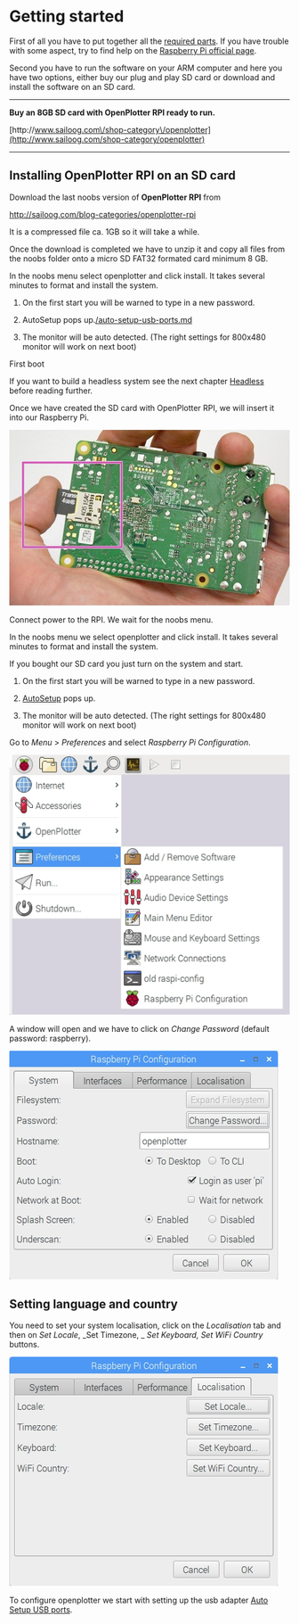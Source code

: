 # Getting started

First of all you have to put together all the [required parts](what_do_you_need.md). If you have trouble with some aspect, try to find help on the [Raspberry Pi official page](https://www.raspberrypi.org/help/).

Second you have to run the software on your ARM computer and here you have two options, either buy our plug and play SD card or download and install the software on an SD card.

---

**Buy an 8GB SD card with OpenPlotter RPI ready to run.**

[http:\/\/www.sailoog.com\/shop-category\/openplotter](http://www.sailoog.com/shop-category/openplotter)

---

## Installing OpenPlotter RPI on an SD card

Download the last noobs version of **OpenPlotter RPI** from

[http:\/\/sailoog.com\/blog-categories\/openplotter-rpi](http://sailoog.com/blog-categories/openplotter-rpi)

It is a compressed file ca. 1GB so it will take a while.

Once the download is completed we have to unzip it and copy all files from the noobs folder onto a micro SD FAT32 formated card minimum 8 GB.

In the noobs menu select openplotter and click install. It takes several minutes to format and install the system.

1. On the first start you will be warned to type in a new password.

2. AutoSetup pops up.[/auto-setup-usb-ports.md](/auto-setup-usb-ports.md)

3. The monitor will be auto detected. \(The right settings for 800x480 monitor will work on next boot\)


First boot

If you want to build a headless system see the next chapter [Headless](headless.md) before reading further.

Once we have created the SD card with OpenPlotter RPI, we will insert it into our Raspberry Pi.

![](boot1.png)

Connect power to the RPI. We wait for the noobs menu.

In the noobs menu we select openplotter and click install. It takes several minutes to format and install the system.

If you bought our SD card you just turn on the system and start.

1. On the first start you will be warned to type in a new password.

2. [AutoSetup](/auto-setup-usb-ports.md) pops up.

3. The monitor will be auto detected. \(The right settings for 800x480 monitor will work on next boot\)


Go to _Menu_ &gt; _Preferences_ and select _Raspberry Pi Configuration_.

![](/en/RPIsetup1.jpg)

A window will open and we have to click on _Change Password_ \(default password: raspberry\).

![](/en/RPIsetup3.jpg)

## Setting language and country

You need to set your system localisation, click on the _Localisation_ tab and then on _Set Locale_, _Set Timezone, _ _Set Keyboard, Set WiFi Country_ buttons.

![](/en/RPIsetup2.jpg)

To configure openplotter we start with setting up the usb adapter [Auto Setup USB ports](/en/auto-setup-usb-ports.md).

